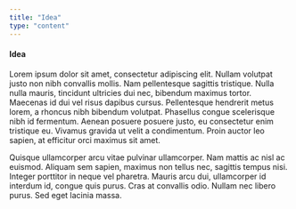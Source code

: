 ```yaml
---
title: "Idea"
type: "content"
---
```


#### Idea

Lorem ipsum dolor sit amet, consectetur adipiscing elit. Nullam volutpat justo non nibh convallis mollis. Nam pellentesque sagittis tristique. Nulla nulla mauris, tincidunt ultricies dui nec, bibendum maximus tortor. Maecenas id dui vel risus dapibus cursus. Pellentesque hendrerit metus lorem, a rhoncus nibh bibendum volutpat. Phasellus congue scelerisque nibh id fermentum. Aenean posuere posuere justo, eu consectetur enim tristique eu. Vivamus gravida ut velit a condimentum. Proin auctor leo sapien, at efficitur orci maximus sit amet.

Quisque ullamcorper arcu vitae pulvinar ullamcorper. Nam mattis ac nisl ac euismod. Aliquam sem sapien, maximus non tellus nec, sagittis tempus nisi. Integer porttitor in neque vel pharetra. Mauris arcu dui, ullamcorper id interdum id, congue quis purus. Cras at convallis odio. Nullam nec libero purus. Sed eget lacinia massa.

